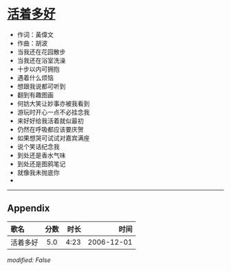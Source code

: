 # [活着多好](https://music.163.com/song?id=65663)

* 作词：黃偉文
* 作曲：胡波
* 当我还在花园散步
* 当我还在浴室洗澡
* 十步以内可拥抱
* 遇着什么烦恼
* 想跟我说都可听到
* 翻到有趣图画
* 何妨大笑让妙事亦被我看到
* 游玩时开心一点不必挂念我
* 来好好给我活着就似最初
* 仍然在呼吸都应该要庆贺
* 如果想哭可试试对嘉宾满座
* 说个笑话纪念我
* 到处还是香水气味
* 到处还是图鸦笔记
* 就像我未抛底你
* 


---

## Appendix

|歌名|分数|时长|时间|
|:---|:---:|---:|---:|
|活着多好|5.0|4:23|2006-12-01

*modified: False*